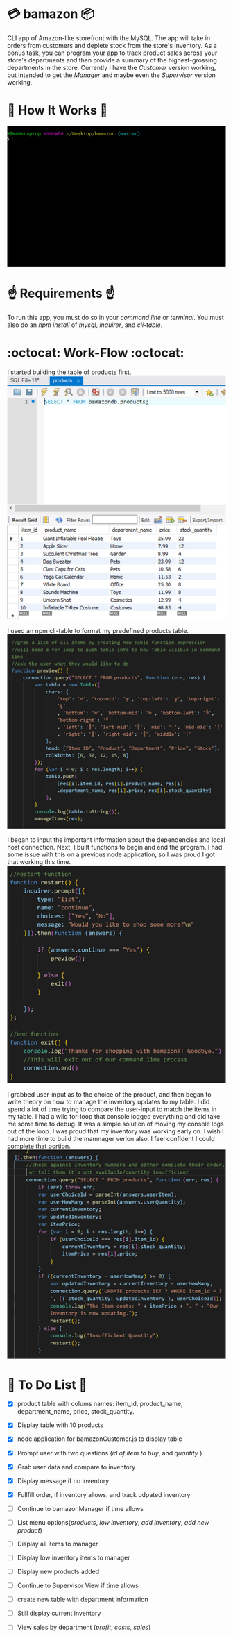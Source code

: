 # :credit_card: bamazon :package: #

CLI app of Amazon-like storefront with the MySQL. The app will take in orders from customers and deplete stock from the store's inventory. As a bonus task, you can program your app to track product sales across your store's departments and then provide a summary of the highest-grossing departments in the store. Currently I have the _Customer_ version working, but intended to get the _Manager_ and maybe even the _Supervisor_ version working.

# :nut_and_bolt: How It Works :nut_and_bolt: #
![bamazon GIF](/images/bamazon.gif)

# :point_up: Requirements :point_up: #
To run this app, you must do so in your _command line_ or _terminal_. You must also do an _npm install_ of _mysql_, _inquirer_, and _cli-table_.

# :octocat: Work-Flow :octocat: #
I started building the table of products first.
![mySQL Table](/images/mysql-products.JPG)

I used an npm cli-table to format my predefined products table. 
![cli-table](/images/cli-table-code.JPG)

I began to input the important information about the dependencies and local host connection. Next, I built functions to begin and end the program. I had some issue with this on a previous node application, so I was proud I got that working this time. 
![Restart and End Function](/images/restart-and-end.JPG)

I grabbed user-input as to the choice of the product, and then began to write theory on how to manage the inventory updates to my table. I did spend a lot of time trying to compare the user-input to match the items in my table. I had a wild for-loop that console logged everything and did take me some time to debug. It was a simple solution of moving my console logs out of the loop. I was proud that my inventory was working early on. I wish I had more time to build the mamnager verion also. I feel confident I could complete that portion. 
![Inventory theory](/images/inventory-code.JPG)

# :pushpin: To Do List :pushpin: #

- [x] product table with colums names: item_id, product_name, department_name,  price, stock_quantity.
- [x] Display table with 10 products
- [x] node application for bamazonCustomer.js to display table
- [x] Prompt user with two questions (_id of item to buy_, and _quantity_ )
- [x] Grab user data and compare to inventory
- [x] Display message if no inventory
- [x] Fullfill order, if inventory allows, and track udpated inventory
- [ ] Continue to bamazonManager if time allows
- [ ] List menu options(_products_, _low inventory_, _add inventory_, _add new product_)
- [ ] Display all items to manager
- [ ] Display low inventory items to manager
- [ ] Display new products added
- [ ] Continue to Supervisor View if time allows
- [ ] create new table with department information
- [ ] Still display current inventory
- [ ] View sales by department (_profit_, _costs_, _sales_)



